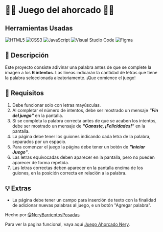 # 🕵️‍♀️ Juego del ahorcado 🕵️‍♀️

## Herramientas Usadas

![HTML5](https://img.shields.io/badge/html5-%23E34F26.svg?style=for-the-badge&logo=html5&logoColor=white)
![CSS3](https://img.shields.io/badge/css3-%231572B6.svg?style=for-the-badge&logo=css3&logoColor=white)
![JavaScript](https://img.shields.io/badge/javascript-%23323330.svg?style=for-the-badge&logo=javascript&logoColor=%23F7DF1E)
![Visual Studio Code](https://img.shields.io/badge/Visual%20Studio%20Code-0078d7.svg?style=for-the-badge&logo=visual-studio-code&logoColor=white)
![Figma](https://img.shields.io/badge/figma-%23F24E1E.svg?style=for-the-badge&logo=figma&logoColor=white)

## 📖 Descripción 

Este proyecto consiste adivinar una palabra antes de que se complete la imagen a los **6 intentos**. Las líneas indicarán la cantidad de letras que tiene la palabra seleccionada aleatoriamente. ¡Que comience el juego! 

## 📝 Requisitos 

1. Debe funcionar solo con letras mayúsculas.
2. Al completar el número de intentos, debe ser mostrado un mensaje  ***"Fin del juego"*** en la pantalla.
3. Si se completa la palabra correcta antes de que se acaben los intentos, debe ser mostrado un mensaje de ***"Ganaste, ¡Felicidades!"*** en la pantalla.
4. La página debe tener los guiones indicando cada letra de la palabra, separados por un espacio.
5. Para comenzar el juego la página debe tener un botón de ***"Iniciar Juego"***.
6. Las letras equivocadas deben aparecer en la pantalla, pero no pueden aparecer de forma repetida.
7. Las letras correctas deben aparecer en la pantalla encima de los guiones, en la posición correcta en relación a la palabra.

## 💡 Extras

- La página debe tener un campo para inserción de texto con la finalidad de adicionar nuevas palabras al juego, e un botón "Agregar palabra". 

Hecho por [@NeryBarrientosPosadas](https://github.com/NeryBarrientosPosadas)

Para ver la pagina funcional, vaya aquí [Juego Ahorcado Nery](https://nerybarrientosposadas.github.io/JuegoDelAhorcado/).